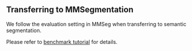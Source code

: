 ## Transferring to MMSegmentation

We follow the evaluation setting in MMSeg when transferring to semantic segmentation.

Please refer to [benchmark tutorial](../../../docs/en/tutorials/6_benchmarks.md) for details.

